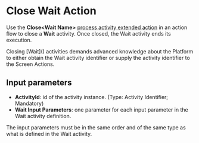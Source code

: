 # Close Wait Action

Use the **Close&lt;Wait Name&gt;** [process activity extended action](intro.md) in an action flow to close a **Wait** activity. Once closed, the Wait activity ends its execution.

 Closing \[Wait\]\(\) activities demands advanced knowledge about the Platform to either obtain the Wait activity identifier or supply the activity identifier to the Screen Actions.

## Input parameters

* **ActivityId**: id of the activity instance. \(Type: Activity Identifier; Mandatory\)
* **Wait Input Parameters**: one parameter for each input parameter in the Wait activity definition.

 The input parameters must be in the same order and of the same type as what is defined in the Wait activity.

